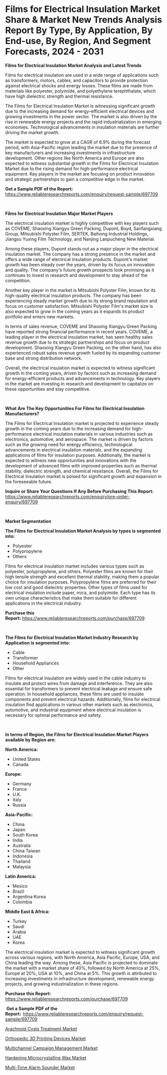 <p><h1>Films for Electrical Insulation Market Share & Market New Trends Analysis Report By Type, By Application, By End-use, By Region, And Segment Forecasts, 2024 - 2031</h1></p><p><strong>Films for Electrical Insulation Market Analysis and Latest Trends</strong></p>
<p><p>Films for electrical insulation are used in a wide range of applications such as transformers, motors, cables, and capacitors to provide protection against electrical shocks and energy losses. These films are made from materials like polyester, polyimide, and polyethylene terephthalate, which have high dielectric strength and thermal resistance.</p><p>The Films for Electrical Insulation Market is witnessing significant growth due to the increasing demand for energy-efficient electrical devices and growing investments in the power sector. The market is also driven by the rise in renewable energy projects and the rapid industrialization in emerging economies. Technological advancements in insulation materials are further driving the market growth.</p><p>The market is expected to grow at a CAGR of 6.9% during the forecast period, with Asia-Pacific region leading the market due to the presence of key manufacturers and increasing investments in infrastructure development. Other regions like North America and Europe are also expected to witness substantial growth in the Films for Electrical Insulation Market due to the rising demand for high-performance electrical equipment. Key players in the market are focusing on product innovation and strategic partnerships to gain a competitive edge in the market.</p></p>
<p><strong>Get a Sample PDF of the Report:&nbsp;</strong> <a href="https://www.reliableresearchreports.com/enquiry/request-sample/697709">https://www.reliableresearchreports.com/enquiry/request-sample/697709</a></p>
<p>&nbsp;</p>
<p><strong>Films for Electrical Insulation Major Market Players</strong></p>
<p><p>The electrical insulation market is highly competitive with key players such as COVEME, Shaoxing Xiangyu Green Packing, Dupont, Boyd, Sanfangxiang Group, Mitsubishi Polyster Film, SERTEK, Baihong Industrial Holdings, Jiangsu Yuxing Film Technology, and Nanjing Lanpucheng New Material. </p><p>Among these players, Dupont stands out as a major player in the electrical insulation market. The company has a strong presence in the market and offers a wide range of electrical insulation products. Dupont's market growth has been steady over the years, driven by its focus on innovation and quality. The company's future growth prospects look promising as it continues to invest in research and development to stay ahead of the competition.</p><p>Another key player in the market is Mitsubishi Polyster Film, known for its high-quality electrical insulation products. The company has been experiencing steady market growth due to its strong brand reputation and focus on customer satisfaction. Mitsubishi Polyster Film's market size is also expected to grow in the coming years as it expands its product portfolio and enters new markets.</p><p>In terms of sales revenue, COVEME and Shaoxing Xiangyu Green Packing have reported strong financial performance in recent years. COVEME, a leading player in the electrical insulation market, has seen healthy sales revenue growth due to its strategic partnerships and focus on product development. Shaoxing Xiangyu Green Packing, on the other hand, has also experienced robust sales revenue growth fueled by its expanding customer base and strong distribution network.</p><p>Overall, the electrical insulation market is expected to witness significant growth in the coming years, driven by factors such as increasing demand for energy-efficient products and advancements in technology. Key players in the market are investing in research and development to capitalize on these opportunities and stay competitive.</p></p>
<p>&nbsp;</p>
<p><strong>What Are The Key Opportunities For Films for Electrical Insulation Manufacturers?</strong></p>
<p><p>The Films for Electrical Insulation market is projected to experience steady growth in the coming years due to the increasing demand for high-performance electrical insulation materials in various industries such as electronics, automotive, and aerospace. The market is driven by factors such as the growing need for energy efficiency, technological advancements in electrical insulation materials, and the expanding applications of films for insulation purposes. Additionally, the market is expected to witness new opportunities and innovations with the development of advanced films with improved properties such as thermal stability, dielectric strength, and chemical resistance. Overall, the Films for Electrical Insulation market is poised for significant growth and expansion in the foreseeable future.</p></p>
<p><strong>Inquire or Share Your Questions If Any Before Purchasing This Report:</strong> <a href="https://www.reliableresearchreports.com/enquiry/pre-order-enquiry/697709">https://www.reliableresearchreports.com/enquiry/pre-order-enquiry/697709</a></p>
<p>&nbsp;</p>
<p><strong>Market Segmentation</strong></p>
<p><strong>The Films for Electrical Insulation Market Analysis by types is segmented into:</strong></p>
<p><ul><li>Polyester</li><li>Polypropylene</li><li>Others</li></ul></p>
<p><p>Films for electrical insulation market includes various types such as polyester, polypropylene, and others. Polyester films are known for their high tensile strength and excellent thermal stability, making them a popular choice for insulation purposes. Polypropylene films are preferred for their low cost and good dielectric properties. Other types of films used for electrical insulation include paper, mica, and polyimide. Each type has its own unique characteristics that make them suitable for different applications in the electrical industry.</p></p>
<p><strong>Purchase this Report:&nbsp;</strong><a href="https://www.reliableresearchreports.com/purchase/697709">https://www.reliableresearchreports.com/purchase/697709</a></p>
<p>&nbsp;</p>
<p><strong>The Films for Electrical Insulation Market Industry Research by Application is segmented into:</strong></p>
<p><ul><li>Cable</li><li>Transformer</li><li>Household Appliances</li><li>Other</li></ul></p>
<p><p>Films for electrical insulation are widely used in the cable industry to insulate and protect wires from damage and interference. They are also essential for transformers to prevent electrical leakage and ensure safe operation. In household appliances, these films are used to insulate components and prevent electrical hazards. Additionally, films for electrical insulation find applications in various other markets such as electronics, automotive, and industrial equipment where electrical insulation is necessary for optimal performance and safety.</p></p>
<p>&nbsp;</p>
<p><strong>In terms of Region, the Films for Electrical Insulation Market Players available by Region are:</strong></p>
<p>
    <p> <strong> North America: </strong>
        <ul>
            <li>United States</li>
            <li>Canada</li>
        </ul>
        </p> 
    <p> <strong> Europe: </strong>
        <ul>
            <li>Germany</li>
            <li>France</li>
            <li>U.K.</li>
            <li>Italy</li>
            <li>Russia</li>
        </ul>
        </p> 
    <p> <strong> Asia-Pacific: </strong>
        <ul>
            <li>China</li>
            <li>Japan</li>
            <li>South Korea</li>
            <li>India</li>
            <li>Australia</li>
            <li>China Taiwan</li>
            <li>Indonesia</li>
            <li>Thailand</li>
            <li>Malaysia</li>
        </ul>
        </p> 
    <p> <strong> Latin America: </strong>
        <ul>
            <li>Mexico</li>
            <li>Brazil</li>
            <li>Argentina Korea</li>
            <li>Colombia</li>
        </ul>
        </p> 
    <p> <strong> Middle East & Africa: </strong>
        <ul>
            <li>Turkey</li>
            <li>Saudi</li>
            <li>Arabia</li>
            <li>UAE</li>
            <li>Korea</li>
        </ul>
    </p>
    </p>
<p><p>The electrical insulation market is expected to witness significant growth across various regions, with North America, Asia Pacific, Europe, USA, and China leading the way. Among these, Asia Pacific is projected to dominate the market with a market share of 40%, followed by North America at 25%, Europe at 20%, USA at 10%, and China at 5%. This growth is attributed to increasing investments in infrastructure development, renewable energy projects, and growing industrialization in these regions.</p></p>
<p><strong>Purchase this Report: </strong><a href="https://www.reliableresearchreports.com/purchase/697709">https://www.reliableresearchreports.com/purchase/697709</a></p>
<p>&nbsp;<strong>Get a Sample PDF of the Report:&nbsp;&nbsp;</strong><a href="https://www.reliableresearchreports.com/enquiry/request-sample/697709">https://www.reliableresearchreports.com/enquiry/request-sample/697709</a></p>
<p><strong></strong></p>
<p><p><a href="https://medium.com/@teresalittle41/arachnoid-cysts-treatment-market-analysis-and-sze-forecasted-for-period-from-2024-to-2031-2929e80fd503">Arachnoid Cysts Treatment Market</a></p><p><a href="https://medium.com/@teresalittle41/orthopedic-3d-printing-devices-market-trends-forecast-and-competitive-analysis-to-2031-7c97b0130b80">Orthopedic 3D Printing Devices Market</a></p><p><a href="https://medium.com/@emilywong49/multichannel-campaign-management-market-furnishes-information-on-market-share-market-trends-and-5f7240d83026">Multichannel Campaign Management Market</a></p><p><a href="https://github.com/lababdou/Market-Research-Report-List-2/blob/main/hardening-microcrystalline-wax-market.md">Hardening Microcrystalline Wax Market</a></p><p><a href="https://github.com/derrinmiltonellis35gcl/Market-Research-Report-List-1/blob/main/multi-tone-alarm-sounder-market.md">Multi-Tone Alarm Sounder Market</a></p></p>